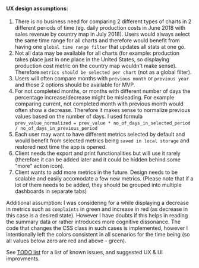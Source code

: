 #### UX design assumptions:

1. There is no business need for comparing 2 different types of charts in 2 different periods of time (eg. daily production costs in June 2018 with sales revenue by country map in July 2018). Users would always select the same time range for all charts and therefore would benefit from having one `global time range filter` that updates all stats at one go. 
2. Not all data may be available for all charts (for example: production takes place just in one place in the United States, so displaying production cost metric on the country map wouldn't make sense). Therefore `metrics should be selected per chart` (not as a global filter).
3. Users will often compare months with `previous month` or `previous year` and those 2 options should be available for MVP.
4. For not completed months, or months with different number of days the percentage increase/decrease might be misleading. For example comparing current, not completed month with previous month would often show a decrease. Therefore it makes sense to normalize previous values based on the number of days. I used formula `prev_value_normalized = prev_value * no_of_days_in_selected_period / no_of_days_in_previous_period`
5. Each user may want to have different metrics selected by default and would benefit from selected metrics being `saved in local storage` and restored next time the app is opened.
6. Client needs the export and print functionalities but will use it rarely (therefore it can be added later and it could be hidden behind some "more" action icon).
7. Client wants to add more metrics in the future. Design needs to be scalable and easily accomodate a few new metrics. (Please note that if a lot of them needs to be added, they should be grouped into multiple dashboards in separate tabs)

Additional assumption: I was considering for a while displaying a decrease in metrics such as `complaints` in green and increase in red (as decrease in this case is a desired state). However I have doubts if this helps in reading the summary data or rather introduces more cognitive dissonance. The code that changes the CSS class in such cases is implemented, however I intentionally left the colors consistent in all scenarios for the time being (so all values below zero are red and above - green).


See [TODO list](TODO.md) for a list of known issues, and suggested UX & UI improvments.